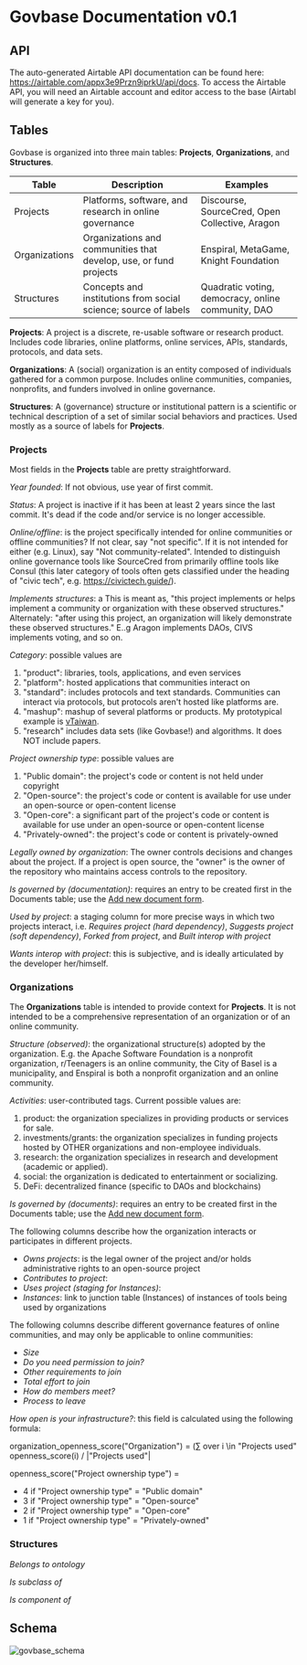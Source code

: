 # Govbase Documentation v0.1

## API
The auto-generated Airtable API documentation can be found here: https://airtable.com/appx3e9Przn9iprkU/api/docs. To access the Airtable API, you will need an Airtable account and editor access to the base (Airtabl will generate a key for you).

## Tables
Govbase is organized into three main tables: **Projects**, **Organizations**, and **Structures**.

| Table         | Description                                                       | Examples                                           |
|---------------|-------------------------------------------------------------------|----------------------------------------------------|
| Projects      | Platforms, software, and research in online governance            | Discourse, SourceCred, Open Collective, Aragon     |
| Organizations | Organizations and communities that develop, use, or fund projects | Enspiral, MetaGame, Knight Foundation              |
| Structures    | Concepts and institutions from social science; source of labels   | Quadratic voting, democracy, online community, DAO |

**Projects**: A project is a discrete, re-usable software or research product. Includes code libraries, online platforms, online services, APIs, standards, protocols, and data sets.

**Organizations**: A (social) organization is an entity composed of individuals gathered for a common purpose. Includes online communities, companies, nonprofits, and funders involved in online governance.

**Structures**: A (governance) structure or institutional pattern is a scientific or technical description of a set of similar social behaviors and practices. Used mostly as a source of labels for **Projects**.

### Projects
Most fields in the **Projects** table are pretty straightforward.

*Year founded*: If not obvious, use year of first commit.

*Status*: A project is inactive if it has been at least 2 years since the last commit. It's dead if the code and/or service is no longer accessible.

*Online/offline*: is the project specifically intended for online communities or offline communities? If not clear, say "not specific". If it is not intended for either (e.g. Linux), say "Not community-related". Intended to distinguish online governance tools like SourceCred from primarily offline tools like Consul (this later category of tools often gets classified under the heading of "civic tech", e.g. https://civictech.guide/).

*Implements structures*: a This is meant as, "this project implements or helps implement a community or organization with these observed structures." Alternately: "after using this project, an organization will likely demonstrate these observed structures." E..g Aragon implements DAOs, CIVS implements voting, and so on.
 
*Category*: possible values are
1. "product": libraries, tools, applications, and even services
2. "platform": hosted applications that communities interact on
3. "standard": includes protocols and text standards. Communities can interact via protocols, but protocols aren't hosted like platforms are.
4. "mashup": mashup of several platforms or products. My prototypical example is [vTaiwan](https://info.vtaiwan.tw/).
5. "research" includes data sets (like Govbase!) and algorithms. It does NOT include papers.

*Project ownership type*: possible values are
1. "Public domain": the project's code or content is not held under copyright
2. "Open-source": the project's code or content is available for use under an open-source or open-content license
3. "Open-core": a significant part of the project's code or content is available for use under an open-source or open-content license
4. "Privately-owned": the project's code or content is privately-owned

*Legally owned by organization*: The owner controls decisions and changes about the project. If a project is open source, the "owner" is the owner of the repository who maintains access controls to the repository.

*Is governed by (documentation)*: requires an entry to be created first in the Documents table; use the [Add new document form](https://airtable.com/shrYcazDD1l2xG65m).

*Used by project*: a staging column for more precise ways in which two projects interact, i.e. *Requires project (hard dependency)*, *Suggests project (soft dependency)*, *Forked from project*, and *Built interop with project*

*Wants interop with project*: this is subjective, and is ideally articulated by the developer her/himself.

### Organizations
The **Organizations** table is intended to provide context for **Projects**. It is not intended to be a comprehensive representation of an organization or of an online community.

*Structure (observed)*: the organizational structure(s) adopted by the organization. E.g. the Apache Software Foundation is a nonprofit organization, r/Teenagers is an online community, the City of Basel is a municipality, and Enspiral is both a nonprofit organization and an online community.

*Activities*: user-contributed tags. Current possible values are:
1. product: the organization specializes in providing products or services for sale.
2. investments/grants: the organization specializes in funding projects hosted by OTHER organizations and non-employee individuals.
3. research: the organization specializes in research and development (academic or applied).
4. social: the organization is dedicated to entertainment or socializing.
5. DeFi: decentralized finance (specific to DAOs and blockchains)                 

*Is governed by (documents)*: requires an entry to be created first in the Documents table; use the [Add new document form](https://airtable.com/shrYcazDD1l2xG65m).

The following columns describe how the organization interacts or participates in different projects.
- *Owns projects*: is the legal owner of the project and/or holds administrative rights to an open-source project
- *Contributes to project*:
- *Uses project (staging for Instances)*: 
- *Instances*: link to junction table (Instances) of instances of tools being used by organizations

The following columns describe different governance features of online communities, and may only be applicable to online communities: 
- *Size*
- *Do you need permission to join?*
- *Other requirements to join*
- *Total effort to join*
- *How do members meet?*
- *Process to leave*

*How open is your infrastructure?*: this field is calculated using the following formula:

organization_openness_score("Organization") = ($\sum$ over i \in "Projects used" openness_score(i) / |"Projects used"|

openness_score("Project ownership type") = 
- 4 if "Project ownership type" = "Public domain"
- 3 if "Project ownership type" = "Open-source"
- 2 if "Project ownership type" = "Open-core"
- 1 if "Project ownership type" = "Privately-owned"


### Structures
*Belongs to ontology*

*Is subclass of*

*Is component of*

## Schema
![govbase_schema](https://github.com/thelastjosh/govbase/blob/master/govbase_schema.png)
